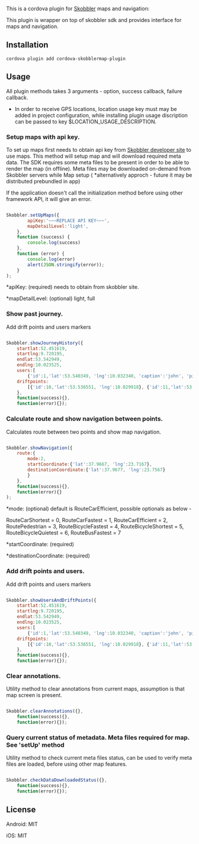 
This is a cordova plugin for [Skobbler](http://www.skobbler.com/) maps and navigation:

This plugin is wrapper on top of skobbler sdk and provides interface for maps and navigation.

## Installation
```
cordova plugin add cordova-skobblermap-plugin
```
## Usage

All plugin methods takes 3 arguments - option, success callback, failure callback.

* In order to receive GPS locations, location usage key must may be added in project configuration, while installing plugin usage discription can be passed to key $LOCATION_USAGE_DESCRIPTION. 

### Setup maps with api key.

To set up maps first needs to obtain api key from [Skobbler developer site](http://developer.skobbler.com/getting-started/ios) to use maps. This method will setup map and will download required meta data. The SDK requires some meta files to be present in order to be able to render the map (in offline). Meta files may be downloaded on-demand from Skobbler servers while Map setup ( *alternatively approch - future it may be distributed prebundled in app)

If the application doesn't call the initialization method before using other framework API, it will give an error.


```javascript

Skobbler.setUpMaps({
		apiKey:'~~~REPLACE API KEY~~~',
		mapDetailLevel:'light',
	}, 
	function (success) {
		console.log(success)
	}, 
	function (error) {
		console.log(error)
		alert(JSON.stringify(error));
	}
);

```
*apiKey: (required) needs to obtain from skobbler site.

*mapDetailLevel: (optional) light, full 

### Show past journey.

Add drift points and users markers

```javascript

Skobbler.showJourneyHistory({
	startlat:52.451619,
	startlng:9.720195,
	endlat:53.542949,
	endlng:10.023525,
	users:[
		{'id':1,'lat':53.540349, 'lng':10.032340, 'caption':'john', 'pictureurl':'www.ex.com'}, {'id':2,'lat':53.537848, 'lng':10.030581, 'caption':'adam', 'pictureurl':'www.ex.com'}],
	driftpoints:
		[{'id':10,'lat':53.536551, 'lng':10.029918}, {'id':11,'lat':53.503106, 'lng':10.038644}]
	}, 
	function(success){}, 
	function(error){});

```

### Calculate route and show navigation between points.

Calculates route between two points and show map navigation.

```javascript

Skobbler.showNavigation({
	route:{
		mode:2,
		startCoordinate:{'lat':37.9667, 'lng':23.7167},
		destinationCoordinate:{'lat':37.9677, 'lng':23.7567}
		}
	}, 
	function(success){}, 
	function(error){}
);

```
*mode: (optional) default is RouteCarEfficient, possible optionals as below - 

RouteCarShortest = 0,
RouteCarFastest = 1,
RouteCarEfficient = 2,
RoutePedestrian = 3,
RouteBicycleFastest = 4,
RouteBicycleShortest = 5,
RouteBicycleQuietest = 6,
RouteBusFastest = 7

*startCoordinate: (required)

*destinationCoordinate: (required)


### Add drift points and users.

Add drift points and users markers

```javascript

Skobbler.showUsersAndDriftPoints({
	startlat:52.451619,
	startlng:9.720195,
	endlat:53.542949,
	endlng:10.023525,
	users:[
		{'id':1,'lat':53.540349, 'lng':10.032340, 'caption':'john', 'pictureurl':'www.ex.com'}, {'id':2,'lat':53.537848, 'lng':10.030581, 'caption':'adam', 'pictureurl':'www.ex.com'}],
	driftpoints:
		[{'id':10,'lat':53.536551, 'lng':10.029918}, {'id':11,'lat':53.503106, 'lng':10.038644}]
	}, 
	function(success){}, 
	function(error){});

```


### Clear annotations.

Utility method to clear annotations from current maps, assumption is that map screen is present.

```javascript

Skobbler.clearAnnotations({}, 
	function(success){}, 
	function(error){});

```

### Query current status of metadata. Meta files required for map. See 'setUp' method

Utility method to check current meta files status, can be used to verify meta files are loaded, before using other map features.

```javascript

Skobbler.checkDataDownloadedStatus({}, 
	function(success){}, 
	function(error){});

```


## License

Android: MIT

iOS: MIT


